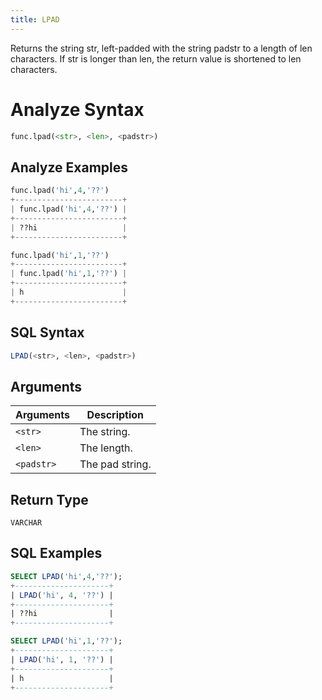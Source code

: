 ```yaml
---
title: LPAD
---
```


Returns the string str, left-padded with the string padstr to a length of len characters.
If str is longer than len, the return value is shortened to len characters.

# Analyze Syntax

```python
func.lpad(<str>, <len>, <padstr>)
```

## Analyze Examples

```python
func.lpad('hi',4,'??')
+------------------------+
| func.lpad('hi',4,'??') |
+------------------------+
| ??hi                   |
+------------------------+
```

```python
func.lpad('hi',1,'??')
+------------------------+
| func.lpad('hi',1,'??') |
+------------------------+
| h                      |
+------------------------+
```

## SQL Syntax

```sql
LPAD(<str>, <len>, <padstr>)
```

## Arguments

| Arguments  | Description     |
|------------|-----------------|
| `<str>`    | The string.     |
| `<len>`    | The length.     |
| `<padstr>` | The pad string. |

## Return Type

`VARCHAR`

## SQL Examples

```sql
SELECT LPAD('hi',4,'??');
+---------------------+
| LPAD('hi', 4, '??') |
+---------------------+
| ??hi                |
+---------------------+

SELECT LPAD('hi',1,'??');
+---------------------+
| LPAD('hi', 1, '??') |
+---------------------+
| h                   |
+---------------------+
```
